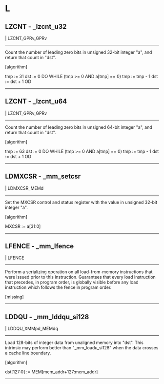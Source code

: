 # L

## LZCNT - _lzcnt_u32

| LZCNT_GPRv_GPRv

--------------------------------------------------------------------------------------------------------------
Count the number of leading zero bits in unsigned 32-bit integer "a", and return that count in "dst".

[algorithm]

tmp := 31
dst := 0
DO WHILE (tmp &gt;= 0 AND a[tmp] == 0)
    tmp := tmp - 1
    dst := dst + 1
OD

--------------------------------------------------------------------------------------------------------------

## LZCNT - _lzcnt_u64

| LZCNT_GPRv_GPRv

--------------------------------------------------------------------------------------------------------------
Count the number of leading zero bits in unsigned 64-bit integer "a", and return that count in "dst".

[algorithm]

tmp := 63
dst := 0
DO WHILE (tmp &gt;= 0 AND a[tmp] == 0)
    tmp := tmp - 1
    dst := dst + 1
OD

--------------------------------------------------------------------------------------------------------------

## LDMXCSR - _mm_setcsr

| LDMXCSR_MEMd

--------------------------------------------------------------------------------------------------------------
Set the MXCSR control and status register with the value in unsigned 32-bit integer "a".

[algorithm]

MXCSR := a[31:0]

--------------------------------------------------------------------------------------------------------------

## LFENCE - _mm_lfence

| LFENCE

--------------------------------------------------------------------------------------------------------------
Perform a serializing operation on all load-from-memory instructions that were issued prior to this
instruction. Guarantees that every load instruction that precedes, in program order, is globally visible before
any load instruction which follows the fence in program order.

[missing]

--------------------------------------------------------------------------------------------------------------

## LDDQU - _mm_lddqu_si128

| LDDQU_XMMpd_MEMdq

--------------------------------------------------------------------------------------------------------------
Load 128-bits of integer data from unaligned memory into "dst". This intrinsic may perform better than
"_mm_loadu_si128" when the data crosses a cache line boundary.

[algorithm]

dst[127:0] := MEM[mem_addr+127:mem_addr]

--------------------------------------------------------------------------------------------------------------
